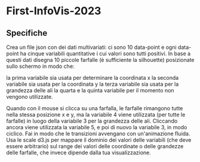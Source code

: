 # First-InfoVis-2023

## Specifiche

Crea un file json con dei dati multivariati: ci sono 10 data-point e ogni data-point ha cinque variabili quantitative i cui valori sono tutti positivi. In base a questi dati disegna 10 piccole farfalle (è sufficiente la silhouette) posizionate sullo schermo in modo che:

la prima variabile sia usata per determinare la coordinata x
la seconda variabile sia usata per la coordinata y 
la terza variabile sia usata per la grandezza delle ali
la quarta e la quinta variabile per il momento non vengono utilizzate.

Quando con il mouse si clicca su una farfalla, le farfalle rimangono tutte nella stessa posizione x e y, ma la variabile 4 viene utilizzata (per tutte le farfalle) in luogo della variabile 3 per la grandezza delle ali. Cliccando ancora viene utilizzata la variabile 5, e poi di nuovo la variabile 3, in modo ciclico. Fai in modo che le transizioni avvengano con un'animazione fluida. Usa le scale d3.js per mappare il dominio dei valori delle variabili (che deve essere arbitrario) sul range dei valori delle coordinate o delle grandezze delle farfalle, che invece dipende dalla tua visualizzazione.
